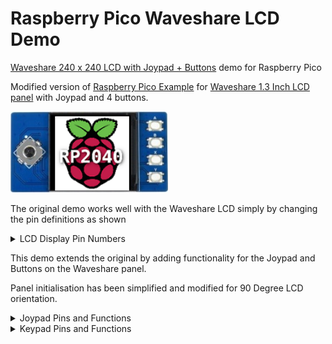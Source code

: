 # Raspberry Pico Waveshare LCD Demo
[Waveshare 240 x 240 LCD with Joypad + Buttons](Pico-LCD-1.3-1.jpg) demo for Raspberry Pico

Modified version of [Raspberry Pico Example](https://github.com/raspberrypi/pico-examples/tree/master/pio/st7789_lcd) for
[Waveshare 1.3 Inch LCD panel](https://www.waveshare.com/wiki/Pico-LCD-1.3) with Joypad and 4 buttons.

<img src="/Graphics/Pico-LCD-Rp2040.png" alt="Waveshare LCD" title="Waveshare LCD" width="50%" height="50%">

The original demo works well with the Waveshare LCD simply by changing the pin definitions as shown

<details><summary>LCD Display Pin Numbers</summary>
<p>
  
| Function   | Original Demo Pin | Waveshare Panel Pin | 
|------------|:-----------------:| :------------------:|
| `DC`       |        3          |         8           |
| `CS`       |        2          |         9           |
| `CLK`      |        1          |         10          |
| `DIN`      |        0          |         11          |
| `RESET`    |        4          |         12          |
| `BL`       |        5          |         13          |

</p>
</details>

This demo extends the original by adding functionality for the Joypad and Buttons on the Waveshare panel.

Panel initialisation has been simplified and modified for 90 Degree LCD orientation.


<details><summary>Joypad Pins and Functions</summary>
<p>

| Pin | Joypad     | Function              |
|:---:|------------|-----------------------|
|  2  | `UP`       |  Static Image - Up    |
| 18  | `DOWN`     |  Static Image - Down  |
| 16  | `LEFT`     |  Static Image - Left  |
| 20  | `RIGHT`    |  Static Image - Right |
|  3  | `CENTRE`   |  (Re)Start Animation  | 

</p>
</details>

<details><summary>Keypad Pins and Functions</summary>
<p>

| Pin | Keypad     | Function              |
|:---:|:----------:|-----------------------|
| 15  | `A`        | Speed up / slow down  |
| 17  | `B`        | Slow down / speed up  |
| 19  | `X`        | Stop Animation        |
| 21  | `Y`        | Animation Direction   |

</p>
</details>





